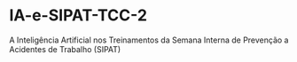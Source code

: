 # IA-e-SIPAT-TCC-2
A Inteligência Artificial nos Treinamentos da Semana Interna de Prevenção a Acidentes de Trabalho (SIPAT)
